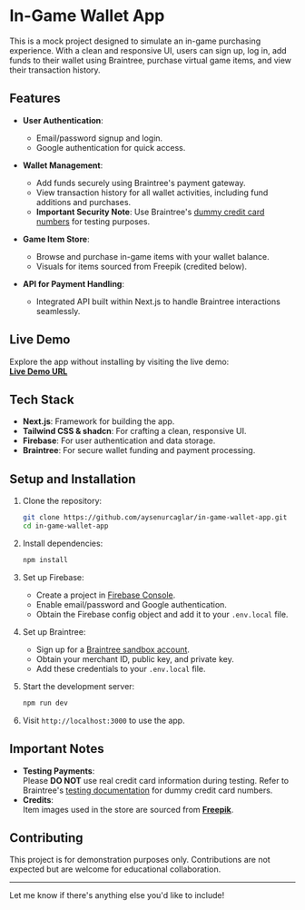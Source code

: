 # In-Game Wallet App

This is a mock project designed to simulate an in-game purchasing experience. With a clean and responsive UI, users can sign up, log in, add funds to their wallet using Braintree, purchase virtual game items, and view their transaction history.

## Features

- **User Authentication**: 
  - Email/password signup and login.
  - Google authentication for quick access.
    
- **Wallet Management**: 
  - Add funds securely using Braintree's payment gateway.
  - View transaction history for all wallet activities, including fund additions and purchases.
  - **Important Security Note**: Use Braintree's [dummy credit card numbers](https://developer.paypal.com/braintree/docs/guides/credit-cards/testing-go-live) for testing purposes.
    
- **Game Item Store**: 
  - Browse and purchase in-game items with your wallet balance.
  - Visuals for items sourced from Freepik (credited below).
    
- **API for Payment Handling**: 
  - Integrated API built within Next.js to handle Braintree interactions seamlessly.

## Live Demo

Explore the app without installing by visiting the live demo:  
**[Live Demo URL](#)**

## Tech Stack

- **Next.js**: Framework for building the app.
- **Tailwind CSS & shadcn**: For crafting a clean, responsive UI.
- **Firebase**: For user authentication and data storage.
- **Braintree**: For secure wallet funding and payment processing.

## Setup and Installation

1. Clone the repository:
   ```bash
   git clone https://github.com/aysenurcaglar/in-game-wallet-app.git
   cd in-game-wallet-app
   ```

2. Install dependencies:
   ```bash
   npm install
   ```

3. Set up Firebase:
   - Create a project in [Firebase Console](https://console.firebase.google.com/).
   - Enable email/password and Google authentication.
   - Obtain the Firebase config object and add it to your `.env.local` file.

4. Set up Braintree:
   - Sign up for a [Braintree sandbox account](https://sandbox.braintreegateway.com/).
   - Obtain your merchant ID, public key, and private key.
   - Add these credentials to your `.env.local` file.

5. Start the development server:
   ```bash
   npm run dev
   ```

6. Visit `http://localhost:3000` to use the app.

## Important Notes

- **Testing Payments**:  
  Please **DO NOT** use real credit card information during testing. Refer to Braintree's [testing documentation](https://developer.paypal.com/braintree/docs/guides/credit-cards/testing-go-live) for dummy credit card numbers.  
- **Credits**:  
  Item images used in the store are sourced from **[Freepik](https://www.freepik.com/)**.

## Contributing

This project is for demonstration purposes only. Contributions are not expected but are welcome for educational collaboration.

---

Let me know if there's anything else you'd like to include!
